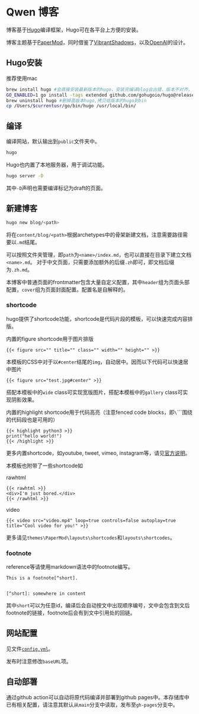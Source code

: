 # Qwen 博客

博客基于[Hugo](https://gohugo.io)编译框架，Hugo可在各平台上方便的安装。

博客主题基于[PaperMod](https://github.com/adityatelange/hugo-PaperMod)，同时借鉴了[VibrantShadows](https://github.com/adityatelange/hugo-PaperMod)，以及[OpenAI](https://openai.com)的设计。

## Hugo安装
推荐使用mac
```bash
brew install hugo #会直接安装最新版本的hugo，安装完编译blog会出错，版本不对齐，执行这个命令会安装go，然后再使用下面命令安装旧版本hugo：
GO_ENABLED=1 go install -tags extended github.com/gohugoio/hugo@release-0.124.0
brew uninstall hugo #删掉高版本hugo,拷贝低版本的hugo到bin
cp /Users/$currentusr/go/bin/hugo /usr/local/bin/
```

## 编译


编译网站，默认输出到`public`文件夹中。
```bash
hugo 
```

Hugo也内置了本地服务器，用于调试功能。
```bash
hugo server -D
```
其中`-D`声明也需要编译标记为draft的页面。


## 新建博客

```bash
hugo new blog/<path>
```
将在`content/blog/<path>`根据archetypes中的骨架新建文档，注意需要路径需要以`.md`结尾。

可以按照文件夹管理，即`path`为`<name>/index.md`，也可以直接在目录下建立文档`<name>.md`。
对于中文页面，只需要添加额外的后缀`.zh`即可，即文档后缀为`.zh.md`。

本博客中普通页面的frontmatter包含大量自定义配置，其中`header`组为页面头部配置，`cover`组为页面封面配置。配置名是自解释的。


### shortcode
hugo提供了shortcode功能，shortcode是代码片段的模板，可以快速完成内容排版。

内置的figure shortcode用于图片排版
```
{{< figure src="" title="" class="" width="" height="" >}}
```
本模板的CSS中对于以`#center`结尾的`img`，自动居中。因而以下代码可以快速居中图片
```
{{< figure src="test.jpg#center" >}}
```
搭配本模板中的`wide` class可实现宽版图片，搭配本模板中的`gallery` class可实现阴影效果。

内置的highlight shortcode用于代码高亮（注意fenced code blocks，即`\`\`\``围绕的代码段也是可用的）
```
{{< highlight python3 >}}
print("hello world!")
{{< /highlight >}}
```

更多内置shortcode，如youtube, tweet, vimeo, instagram等，请见[官方说明](https://gohugo.io/content-management/shortcodes/)。


本模板也附带了一些shortcode如

rawhtml
```
{{< rawhtml >}}
<div>I'm just bored.</div>
{{< /rawhtml >}}
```

video
```
{{< video src="video.mp4" loop=true controls=false autoplay=true title="Cool video for you!" >}}
```

更多请见`themes\PaperMod\layouts\shortcodes`和`layouts\shortcodes`。

### footnote

reference等请使用markdown语法中的footnote编写。
```
This is a footnote[^short].


[^short]: somewhere in content
```
其中`short`可以为任意id，编译后会自动按文中出现顺序编号，文中会包含到文后footnote的链接，footnote后会有到文中引用处的回链。

## 网站配置

见文件[`config.yml`](config.yml)。

发布时注意修改`baseURL`项。

## 自动部署

通过github action可以自动将原代码编译并部署到github pages中。本存储库中已有相关配置，请注意其默认从`main`分支中读取，发布至`gh-pages`分支中。



